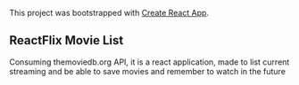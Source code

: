 This project was bootstrapped with [Create React App](https://github.com/facebook/create-react-app).

## ReactFlix Movie List

Consuming themoviedb.org API, it is a react application, made to list current streaming and be able to save movies and remember to watch in the future